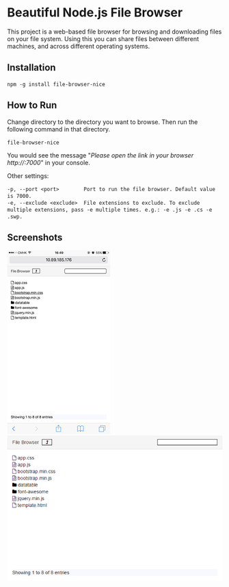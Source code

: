 # Beautiful Node.js File Browser

This project is a web-based file browser for browsing and downloading files on your file system. Using this you can share files between different machines, and across different operating systems. 

## Installation

```
npm -g install file-browser-nice
```

## How to Run

Change directory to the directory you want to browse. Then run the following command in that directory.

```
file-browser-nice
```

You would see the message "*Please open the link in your browser http://<YOUR-IP>:7000*" in your console.

Other settings:

```
-p, --port <port>        Port to run the file browser. Default value is 7000.
-e, --exclude <exclude>  File extensions to exclude. To exclude multiple extensions, pass -e multiple times. e.g.: -e .js -e .cs -e .swp.
``` 

## Screenshots
![Mobile](img/mobile.png)
![PC](img/pc.png)
